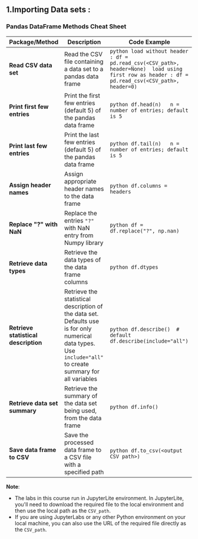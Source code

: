 ## 1.Importing Data sets :
### Pandas DataFrame Methods Cheat Sheet

| **Package/Method**              | **Description**                                                                                   | **Code Example**                                                                                      |
|----------------------------------|---------------------------------------------------------------------------------------------------|--------------------------------------------------------------------------------------------------------|
| **Read CSV data set**            | Read the CSV file containing a data set to a pandas data frame                                    | ```python load without header : df = pd.read_csv(<CSV_path>, header=None)  load using first row as header : df = pd.read_csv(<CSV_path>, header=0)``` |
| **Print first few entries**      | Print the first few entries (default 5) of the pandas data frame                                  | ```python df.head(n)   n = number of entries; default is 5```                                 |
| **Print last few entries**       | Print the last few entries (default 5) of the pandas data frame                                   | ```python df.tail(n)   n = number of entries; default is 5```                                 |
| **Assign header names**          | Assign appropriate header names to the data frame                                                 | ```python df.columns = headers```                                                               |
| **Replace "?" with NaN**         | Replace the entries `"?"` with NaN entry from Numpy library                                       | ```python df = df.replace("?", np.nan)```                                                      |
| **Retrieve data types**          | Retrieve the data types of the data frame columns                                                 | ```python df.dtypes```                                                                         |
| **Retrieve statistical description** | Retrieve the statistical description of the data set. Defaults use is for only numerical data types. Use `include="all"` to create summary for all variables | ```python df.describe()  # default df.describe(include="all") ```                             |
| **Retrieve data set summary**    | Retrieve the summary of the data set being used, from the data frame                              | ```python df.info()```                                                                         |
| **Save data frame to CSV**       | Save the processed data frame to a CSV file with a specified path                                 | ```python df.to_csv(<output CSV path>) ```                                                      |

**Note**:  
 - The labs in this course run in JupyterLite environment. In JupyterLite, you'll need to download the required file to the local environment and then use the local path as the `CSV_path`.  
 - If you are using JupyterLabs or any other Python environment on your local machine, you can also use the URL of the required file directly as the `CSV_path`.

